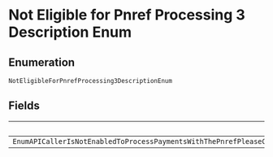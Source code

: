 
# Not Eligible for Pnref Processing 3 Description Enum

## Enumeration

`NotEligibleForPnrefProcessing3DescriptionEnum`

## Fields

| Name |
|  --- |
| `EnumAPICallerIsNotEnabledToProcessPaymentsWithThePnrefPleaseContactCustomerSupportToRequestPermissionsToProcessTransactionsWithPNREF` |

